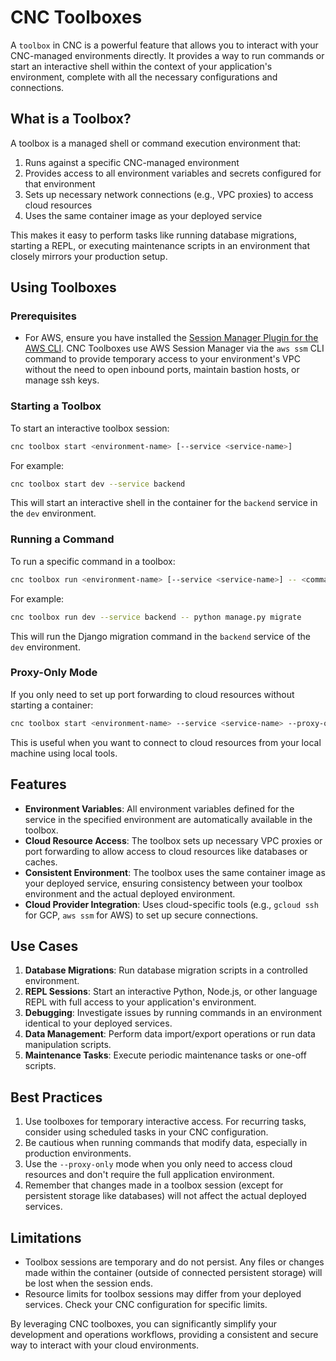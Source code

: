 # CNC Toolboxes

A `toolbox` in CNC is a powerful feature that allows you to interact with your CNC-managed environments directly. It provides a way to run commands or start an interactive shell within the context of your application's environment, complete with all the necessary configurations and connections.

## What is a Toolbox?

A toolbox is a managed shell or command execution environment that:

1. Runs against a specific CNC-managed environment
2. Provides access to all environment variables and secrets configured for that environment
3. Sets up necessary network connections (e.g., VPC proxies) to access cloud resources
4. Uses the same container image as your deployed service

This makes it easy to perform tasks like running database migrations, starting a REPL, or executing maintenance scripts in an environment that closely mirrors your production setup.

## Using Toolboxes

### Prerequisites

- For AWS, ensure you have installed the [Session Manager Plugin for the AWS CLI](https://docs.aws.amazon.com/systems-manager/latest/userguide/session-manager-working-with-install-plugin.html). CNC Toolboxes use AWS Session Manager via the `aws ssm` CLI command to provide temporary access to your environment's VPC without the need to open inbound ports, maintain bastion hosts, or manage ssh keys.

### Starting a Toolbox

To start an interactive toolbox session:

```bash
cnc toolbox start <environment-name> [--service <service-name>]
```

For example:

```bash
cnc toolbox start dev --service backend
```

This will start an interactive shell in the container for the `backend` service in the `dev` environment.

### Running a Command

To run a specific command in a toolbox:

```bash
cnc toolbox run <environment-name> [--service <service-name>] -- <command>
```

For example:

```bash
cnc toolbox run dev --service backend -- python manage.py migrate
```

This will run the Django migration command in the `backend` service of the `dev` environment.

### Proxy-Only Mode

If you only need to set up port forwarding to cloud resources without starting a container:

```bash
cnc toolbox start <environment-name> --service <service-name> --proxy-only
```

This is useful when you want to connect to cloud resources from your local machine using local tools.

## Features

- **Environment Variables**: All environment variables defined for the service in the specified environment are automatically available in the toolbox.
- **Cloud Resource Access**: The toolbox sets up necessary VPC proxies or port forwarding to allow access to cloud resources like databases or caches.
- **Consistent Environment**: The toolbox uses the same container image as your deployed service, ensuring consistency between your toolbox environment and the actual deployed environment.
- **Cloud Provider Integration**: Uses cloud-specific tools (e.g., `gcloud ssh` for GCP, `aws ssm` for AWS) to set up secure connections.

## Use Cases

1. **Database Migrations**: Run database migration scripts in a controlled environment.
2. **REPL Sessions**: Start an interactive Python, Node.js, or other language REPL with full access to your application's environment.
3. **Debugging**: Investigate issues by running commands in an environment identical to your deployed services.
4. **Data Management**: Perform data import/export operations or run data manipulation scripts.
5. **Maintenance Tasks**: Execute periodic maintenance tasks or one-off scripts.

## Best Practices

1. Use toolboxes for temporary interactive access. For recurring tasks, consider using scheduled tasks in your CNC configuration.
2. Be cautious when running commands that modify data, especially in production environments.
3. Use the `--proxy-only` mode when you only need to access cloud resources and don't require the full application environment.
4. Remember that changes made in a toolbox session (except for persistent storage like databases) will not affect the actual deployed services.

## Limitations

- Toolbox sessions are temporary and do not persist. Any files or changes made within the container (outside of connected persistent storage) will be lost when the session ends.
- Resource limits for toolbox sessions may differ from your deployed services. Check your CNC configuration for specific limits.

By leveraging CNC toolboxes, you can significantly simplify your development and operations workflows, providing a consistent and secure way to interact with your cloud environments.
